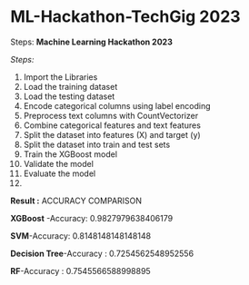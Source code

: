 # ML-Hackathon-TechGig 2023

Steps:
**Machine Learning Hackathon 2023**

_Steps:_

1. Import the Libraries
2. Load the training dataset
3. Load the testing dataset
4. Encode categorical columns using label encoding
5. Preprocess text columns with CountVectorizer
6. Combine categorical features and text features
7. Split the dataset into features (X) and target (y)
8. Split the dataset into train and test sets
9. Train the XGBoost model
10. Validate the model
11. Evaluate the model
12. 

**Result :** ACCURACY COMPARISON

**XGBoost** -Accuracy: 0.9827979638406179

**SVM**-Accuracy: 0.8148148148148148

**Decision Tree**-Accuracy : 0.7254562548952556

**RF**-Accuracy : 0.7545566588998895
